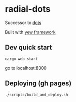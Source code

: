 # radial-dots

Successor to [dots](https://github.com/Adjective-Object/dots)

Built with [yew framework](https://github.com/DenisKolodin/yew)

## Dev quick start

```
cargo web start
```

go to localhost:8000

## Deploying (gh pages)
```
./scripts/build_and_deploy.sh
```
